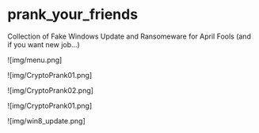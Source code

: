 # prank_your_friends
Collection of Fake Windows Update and Ransomeware for April Fools (and if you want new job...) 

![img/menu.png]

![img/CryptoPrank01.png]

![img/CryptoPrank02.png]

![img/CryptoPrank01.png]

![img/win8_update.png]
